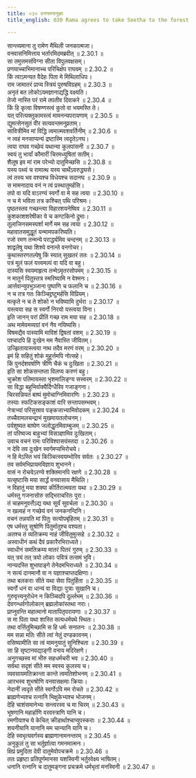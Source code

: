 ```yaml
---
title: ०३० वनगमनानुज्ञा
title_english: 030 Rama agrees to take Seetha to the forest

---
```

<div class="audioEmbed"  caption="श्रीराम-हरिसीताराममूर्ति-घनपाठिभ्यां वचनम्" src="https://archive.org/download/Ramayana-recitation-Sriram-harisItArAmamUrti-Ghanapaati-v2/Kanda_2/Kanda_2_AYK-030-Vanagama_Naanugnaa.mp3"></div>

  
सान्त्व्यमाना तु रामेण मैथिली जनकात्मजा।  
वनवासनिमित्ताय भर्तारमिदमब्रवीत् ॥ 2.30.1 ॥   
सा तमुत्तमसंविग्ना सीता विपुलवक्षसम्।  
प्रणयाच्चाभिमानाच्च परिचिक्षेप राघवम् ॥ 2.30.2 ॥   
किं त्वाऽमन्यत वैदेहः पिता मे मिथिलाधिपः।  
राम जामातरं प्राप्य स्त्रियं पुरुषविग्रहम् ॥ 2.30.3 ॥   
अनृतं बत लोकोऽयमज्ञानाद्यद्धि वक्ष्यति।  
तेजो नास्ति परं रामे तपतीव दिवाकरे ॥ 2.30.4 ॥   
किं हि कृत्वा विषण्णस्त्वं कुतो वा भयमस्ति ते।  
यत् परित्यक्तुकामस्त्वं मामनन्यपरायणाम् ॥ 2.30.5 ॥   
द्युमत्सेनसुतं वीर सत्यवन्तमनुव्रताम्।  
सावित्रीमिव मां विद्धि त्वमात्मवशवर्तिनीम् ॥ 2.30.6 ॥   
न त्वहं मनसाप्यन्यं द्रष्टास्मि त्वदृतेऽनघ।  
त्वया राघव गच्छेयं यथान्या कुलपांसनी ॥ 2.30.7 ॥   
स्वयं तु भार्यां कौमारीं चिरमध्युषितां सतीम्।  
शैलूष इव मां राम परेभ्यो दातुमिच्छसि ॥ 2.30.8 ॥   
यस्य पथ्यं च रामात्थ यस्य चार्थेऽवरुद्ध्यसे।  
त्वं तस्य भव वश्यश्च विधेयश्च सदानघ ॥ 2.30.9 ॥   
स मामनादाय वनं न त्वं प्रस्थातुमर्हसि।  
तपो वा यदि वाऽरण्यं स्वर्गो वा मे सह त्वया ॥ 2.30.10 ॥   
न च मे भविता तत्र कश्चित् पथि परिश्रमः।  
पृष्ठतस्तव गच्छन्त्या विहारशयनेष्विव ॥ 2.30.11 ॥   
कुशकाशशरेषीका ये च कण्टकिनो द्रुमाः।  
तूलाजिनसमस्पर्शा मार्गे मम सह त्वया ॥ 2.30.12 ॥   
महावातसमुद्धूतं यन्मामपकरिष्यति।  
रजो रमण तन्मन्ये परार्द्ध्यमिव चन्दनम् ॥ 2.30.13 ॥   
शाद्वलेषु यथा शिश्ये वनान्ते वनगोचर।  
कुथास्तरणतल्पेषु किं स्यात् सुखतरं ततः ॥ 2.30.14 ॥   
पत्रं मूलं फलं यत्त्वमल्पं वा यदि वा बहु।  
दास्यसि स्वयमाहृत्य तन्मेऽमृतरसोपमम् ॥ 2.30.15 ॥   
न मातुर्न पितुस्तत्र स्मरिष्यामि न वेश्मनः।  
आर्त्तवान्युपभुञ्जाना पुष्पाणि च फलानि च ॥ 2.30.16 ॥   
न च तत्र गतः किञ्चिद्द्रष्टुमर्हसि विप्रियम्।  
मत्कृते न च ते शोको न भविष्यामि दुर्भरा ॥ 2.30.17 ॥   
यस्त्वया सह स स्वर्गो निरयो यस्त्वया विना।  
इति जानन् परां प्रीतिं गच्छ राम मया सह ॥ 2.30.18 ॥   
अथ मामेवमव्यग्रां वनं नैव नयिष्यसि।  
विषमद्यैव पास्यामि माविशं द्विषतां वशम् ॥ 2.30.19 ॥   
पश्चादपि हि दुःखेन मम नैवास्ति जीवितम्।  
उज्झितायास्त्वया नाथ तदैव मरणं वरम् ॥ 2.30.20 ॥   
इमं हि सहितुं शोकं मुहूर्त्तमपि नोत्सहे।  
किं पुनर्दशवर्षाणि त्रीणि चैकं च दुःखिता ॥ 2.30.21 ॥   
इति सा शोकसन्तप्ता विलप्य करुणं बहु।  
चुक्रोश पतिमायस्ता भृशमालिङ्ग्य सस्वरम् ॥ 2.30.22 ॥   
सा विद्धा बहुभिर्वाक्यैर्दिग्धैरिव गजाङ्गना।  
चिरसन्नियतं बाष्पं मुमोचाग्निमिवारणिः ॥ 2.30.23 ॥   
तस्याः स्फटिकसङ्काशं वारि सन्तापसम्भवम्।  
नेत्राभ्यां परिसुस्राव पङ्कजाभ्यामिवोदकम् ॥ 2.30.24 ॥   
तच्चैवामलचन्द्राभं मुखमायतलोचनम्।  
पर्यशुष्यत बाष्पेण जलोद्धृतमिवाम्बुजम् ॥ 2.30.25 ॥   
तां परिष्वज्य बाहुभ्यां विसञ्ज्ञामिव दुःखिताम्।  
उवाच वचनं रामः परिविश्वासयंस्तदा ॥ 2.30.26 ॥   
न देवि तव दुःखेन स्वर्गमप्यभिरोचये।  
न हि मेऽस्ति भयं किञ्चित्स्वयम्भोरिव सर्वतः ॥ 2.30.27 ॥   
तव सर्वमभिप्रायमविज्ञाय शुभानने।  
वासं न रोचयेऽरण्ये शक्तिमानपि रक्षणे ॥ 2.30.28 ॥   
यत्सृष्टासि मया सार्द्धं वनवासाय मैथिलि।  
न विहातुं मया शक्या कीर्तिरात्मवता यथा ॥ 2.30.29 ॥   
धर्मस्तु गजनासोरु सद्भिराचरितः पुरा।  
तं चाहमनुवर्त्तेऽद्य यथा सूर्यं सुवर्चला ॥ 2.30.30 ॥   
न खल्वहं न गच्छेयं वनं जनकनन्दिनि।  
वचनं तन्नयति मां पितुः सत्योपबृंहितम् ॥ 2.30.31 ॥   
एष धर्मस्तु सुश्रोणि पितुर्मातुश्च वश्यता।  
अतश्च तं व्यतिक्रम्य नाहं जीवितुमुत्सहे ॥ 2.30.32 ॥   
अस्वाधीनं कथं दैवं प्रकारैरभिराध्यते।  
स्वाधीनं समतिक्रम्य मातरं पितरं गुरुम् ॥ 2.30.33 ॥   
यत् त्रयं तत् त्रयो लोकाः पवित्रं तत्समं भुवि।  
नान्यदस्ति शुभापाङ्गे तेनेदमभिराध्यते ॥ 2.30.34 ॥   
न सत्यं दानमानौ वा न यज्ञाश्चाप्तदक्षिणाः।  
तथा बलकराः सीते यथा सेवा पितुर्हिता ॥ 2.30.35 ॥   
स्वर्गो धनं वा धान्यं वा विद्याः पुत्राः सुखानि च।  
गुरुवृत्त्यनुरोधेन न किञ्चिदपि दुर्ल्लभम् ॥ 2.30.36 ॥   
देवगन्धर्वगोलोकान् ब्रह्मलोकांस्तथा नराः।  
प्राप्नुवन्ति महात्मानो मातापितृपरायणाः ॥ 2.30.37 ॥   
स मा पिता यथा शास्ति सत्यधर्मपथे स्थितः।  
तथा वर्त्तितुमिच्छामि स हि धर्मः सनातनः ॥ 2.30.38 ॥   
मम सन्ना मतिः सीते त्वां नेतुं दण्डकावनम्।  
वसिष्यामीति सा त्वं मामनुयातुं सुनिश्चिता ॥ 2.30.39 ॥   
सा हि सृष्टानवद्याङ्गी वनाय मदिरेक्षणे।  
अनुगच्छस्व मां भीरु सहधर्मचरी भव ॥ 2.30.40 ॥   
सर्वथा सदृशं सीते मम स्वस्य कुलस्य च।  
व्यवसायमतिक्रान्ता कान्ते त्वमतिशोभनम् ॥ 2.30.41 ॥   
आरभस्व शुभश्रोणि वनवासक्षमाः क्रियाः।  
नेदानीं त्वदृते सीते स्वर्गोऽपि मम रोचते ॥ 2.30.42 ॥   
ब्राह्मणेभ्यश्च रत्नानि भिक्षुकेभ्यश्च भोजनम्।  
देहि चाशंसमानेभ्यः सन्त्वरस्व च मा चिरम् ॥ 2.30.43 ॥   
भूषणानि महार्हाणि वरवस्त्राणि यानि च।  
रमणीयाश्च ये केचित् क्रीडार्थाश्चाप्युपस्कराः ॥ 2.30.44 ॥   
शयनीयानि यानानि मम चान्यानि यानि च।  
देहि स्वभृत्यवर्गस्य ब्राह्मणानामनन्तरम् ॥ 2.30.45 ॥   
अनुकूलं तु सा भर्तुर्ज्ञात्वा गमनमात्मनः।  
क्षिप्रं प्रमुदिता देवी दातुमेवोपचक्रमे ॥ 2.30.46 ॥   
ततः प्रहृष्टा प्रतिपूर्णमानसा यशस्विनी भर्तुरवेक्ष्य भाषितम्।  
धनानि रत्नानि च दातुमङ्गना प्रचक्रमे धर्मभृतां मनस्विनी ॥ 2.30.47 ॥   